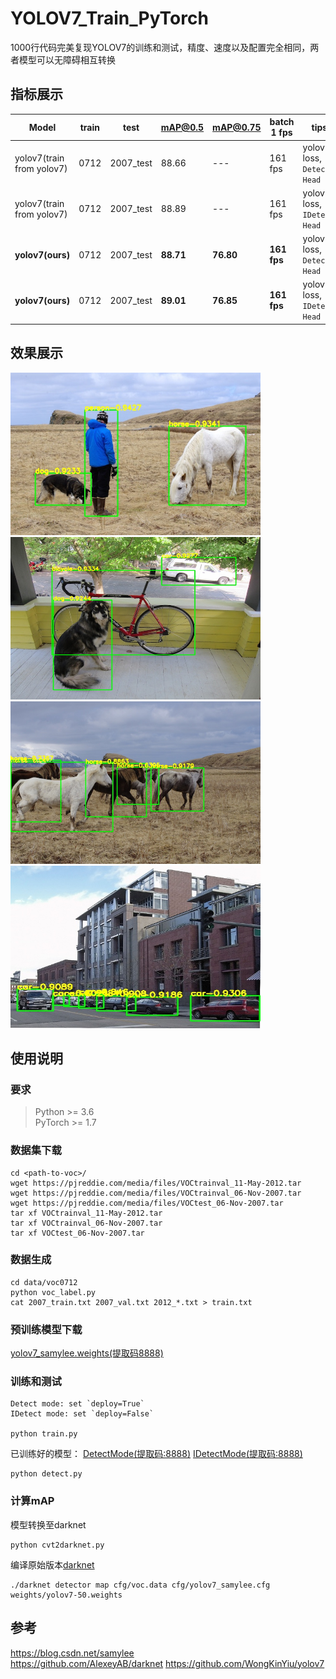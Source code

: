 # YOLOV7_Train_PyTorch
1000行代码完美复现YOLOV7的训练和测试，精度、速度以及配置完全相同，两者模型可以无障碍相互转换

## 指标展示
|Model| train | test | mAP@0.5 | mAP@0.75 | batch 1 fps | tips |
|-----|------|------|-----|-----|-----|-----|
|yolov7(train from yolov7) | 0712 |	2007_test |	88.66 |	--- |	161 fps |	yolov5-loss, `Detect Head` |
|yolov7(train from yolov7) | 0712 |	2007_test |	88.89 |	--- |	161 fps |	yolov5-loss, `IDetect Head` |
|**yolov7(ours)** | 0712 |	2007_test |	**88.71** |	**76.80** |	**161 fps** | yolov5-loss, `Detect Head` |
|**yolov7(ours)** | 0712 |	2007_test |	**89.01** |	**76.85** |	**161 fps** | yolov5-loss, `IDetect Head` |

## 效果展示
<img src="assets/result1.jpg" width="400" height="260"/>   <img src="assets/result2.jpg" width="400" height="260"/>   
<img src="assets/result3.jpg" width="400" height="260"/>   <img src="assets/result4.jpg" width="400" height="260"/>   

## 使用说明
### 要求
> Python >= 3.6 \
> PyTorch >= 1.7
### 数据集下载
```shell script
cd <path-to-voc>/
wget https://pjreddie.com/media/files/VOCtrainval_11-May-2012.tar
wget https://pjreddie.com/media/files/VOCtrainval_06-Nov-2007.tar
wget https://pjreddie.com/media/files/VOCtest_06-Nov-2007.tar
tar xf VOCtrainval_11-May-2012.tar
tar xf VOCtrainval_06-Nov-2007.tar
tar xf VOCtest_06-Nov-2007.tar
```
### 数据生成
```shell script
cd data/voc0712
python voc_label.py
cat 2007_train.txt 2007_val.txt 2012_*.txt > train.txt
```
### 预训练模型下载
[yolov7_samylee.weights(提取码8888)](https://pan.baidu.com/s/1UYZR4QV_WaWBJBWg0lxZVw)

### 训练和测试
```shell script
Detect mode: set `deploy=True`
IDetect mode: set `deploy=False`

python train.py
```
已训练好的模型：
[DetectMode(提取码:8888)](https://pan.baidu.com/s/1Z4CIdiopQSFodpR4RopqSw)
[IDetectMode(提取码:8888)](https://pan.baidu.com/s/1EU8Sj1ViLURF1ZS6LIM2-g)
```shell script
python detect.py
```
### 计算mAP
模型转换至darknet
```shell script
python cvt2darknet.py
```
编译原始版本[darknet](https://github.com/AlexeyAB/darknet)
```shell script
./darknet detector map cfg/voc.data cfg/yolov7_samylee.cfg weights/yolov7-50.weights
```

## 参考
https://blog.csdn.net/samylee  
https://github.com/AlexeyAB/darknet
https://github.com/WongKinYiu/yolov7
